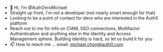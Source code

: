 - 👋 Hi, I’m @AuthZeroMichael
- Straight up front, I'm not a developer (not nearly smart enough for that)
- Looking to be a point of contact for devs who are interested in the Auth0 platform
- Reach out to me for info on CIAM, SSO connections, Multifactor Authentication and anything else in the Identity and Access Management sphere. Building identity is hard, so let us build it for you
- 📫 How to reach me ... email: michael.chon@auth0.com

<!---
AuthZeroMichael/AuthZeroMichael is a ✨ special ✨ repository because its `README.md` (this file) appears on your GitHub profile.
You can click the Preview link to take a look at your changes.
--->
